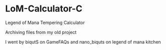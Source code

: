 # LoM-Calculator-C
Legend of Mana Tempering Calculator

Archiving files from my old project

I went by biqutS on GameFAQs and nano_biquts on legend of mana kitchen
